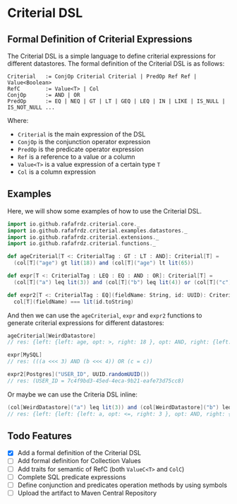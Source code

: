 # Criterial DSL

## Formal Definition of Criterial Expressions

The Criterial DSL is a simple language to define criterial expressions for different datastores. The formal definition
of the Criterial DSL is as follows:

```text
Criterial   := ConjOp Criterial Criterial | PredOp Ref Ref | Value<Boolean>
RefC        := Value<T> | Col
ConjOp      := AND | OR
PredOp      := EQ | NEQ | GT | LT | GEQ | LEQ | IN | LIKE | IS_NULL | IS_NOT_NULL ...
```

Where:

- `Criterial` is the main expression of the DSL
- `ConjOp` is the conjunction operator expression
- `PredOp` is the predicate operator expression
- `Ref` is a reference to a value or a column
- `Value<T>` is a value expression of a certain type `T`
- `Col` is a column expression

## Examples

Here, we will show some examples of how to use the Criterial DSL.

```scala
import io.github.rafafrdz.criterial.core._
import io.github.rafafrdz.criterial.examples.datastores._
import io.github.rafafrdz.criterial.extensions._
import io.github.rafafrdz.criterial.functions._

def ageCriterial[T <: CriterialTag : GT : LT : AND]: Criterial[T] =
  (col[T]("age") gt lit(18)) and (col[T]("age") lt lit(65))

def expr[T <: CriterialTag : LEQ : EQ : AND : OR]: Criterial[T] =
  (col[T]("a") leq lit(3)) and (col[T]("b") leq lit(4)) or (col[T]("c") === lit("c"))

def expr2[T <: CriterialTag : EQ](fieldName: String, id: UUID): Criterial[T] =
  col[T](fieldName) === lit(id.toString)
```

And then we can use the `ageCriterial`, `expr` and `expr2` functions to generate criterial expressions for different
datastores:

```scala
ageCriterial[WeirdDatastore]
// res: {left: {left: age, opt: >, right: 18 }, opt: AND, right: {left: age, opt: <, right: 65 } }

expr[MySQL]
// res: (((a <<< 3) AND (b <<< 4)) OR (c = c))

expr2[Postgres]("USER_ID", UUID.randomUUID())
// res: (USER_ID = 7c4f9bd3-45ed-4eca-9b21-eafe73d75cc8)
```

Or maybe we can use the Criteria DSL inline:

```scala
(col[WeirdDatastore]("a") leq lit(3)) and (col[WeirdDatastore]("b") leq lit(4)) or (col[WeirdDatastore]("c") === lit("c"))
// res: {left: {left: {left: a, opt: <=, right: 3 }, opt: AND, right: {left: b, opt: <=, right: 4 } }, opt: OR, right: {left: c, opt: =, right: c } }
```

## Todo Features

- [x] Add a formal definition of the Criterial DSL
- [ ] Add formal definition for Collection Values
- [ ] Add traits for semantic of RefC (both `ValueC<T>` and `ColC`)
- [ ] Complete SQL predicate expressions
- [ ] Define conjunction and predicates operation methods by using symbols
- [ ] Upload the artifact to Maven Central Repository
